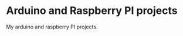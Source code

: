 Arduino and Raspberry PI projects
=================================

My arduino and raspberry PI projects.
